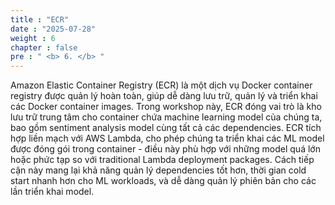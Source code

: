 ```yaml
---
title : "ECR"
date : "2025-07-28" 
weight : 6 
chapter : false
pre : " <b> 6. </b> "
---
```


Amazon Elastic Container Registry (ECR) là một dịch vụ Docker container registry được quản lý hoàn toàn, giúp dễ dàng lưu trữ, quản lý và triển khai các Docker container images. Trong workshop này, ECR đóng vai trò là kho lưu trữ trung tâm cho container chứa machine learning model của chúng ta, bao gồm sentiment analysis model cùng tất cả các dependencies. ECR tích hợp liền mạch với AWS Lambda, cho phép chúng ta triển khai các ML model được đóng gói trong container - điều này phù hợp với những model quá lớn hoặc phức tạp so với traditional Lambda deployment packages. Cách tiếp cận này mang lại khả năng quản lý dependencies tốt hơn, thời gian cold start nhanh hơn cho ML workloads, và dễ dàng quản lý phiên bản cho các lần triển khai model.